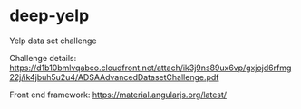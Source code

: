 # deep-yelp
Yelp data set challenge

Challenge details:
https://d1b10bmlvqabco.cloudfront.net/attach/ik3j9ns89ux6vp/gxjojd6rfmg22j/ik4jbuh5u2u4/ADSAAdvancedDatasetChallenge.pdf

Front end framework:
https://material.angularjs.org/latest/
